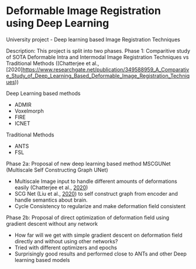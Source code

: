# Deformable Image Registration using Deep Learning
University project - Deep learning based Image Registration Techniques

Description: This project is split into two phases.
Phase 1: Comparitive study of SOTA Deformable Intra and Intermodal Image Registration Techniques vs Traditional Methods ((Chatterjee et al., [2020]https://www.researchgate.net/publication/349588959_A_Comparative_Study_of_Deep_Learning_Based_Deformable_Image_Registration_Techniques))

Deep Learning based methods
- ADMIR
- Voxelmorph
- FIRE
- ICNET
  
Traditional Methods
- ANTS
- FSL

Phase 2a: Proposal of new deep learning based method MSCGUNet (Multiscale Self Constructing Graph UNet)
- Multiscale Image input to handle different amounts of deformations easily (Chatterjee et al., [2020](https://arxiv.org/pdf/2006.10802.pdf))
- SCG Net (Liu et al., [2020](https://arxiv.org/pdf/2003.06932.pdf)) to self construct graph from encoder and handle semantics about brain.
- Cycle Consistency to regularize and make deformation field consistent

Phase 2b: Proposal of direct optimization of deformation field using gradient descent without any network
- How far will we get with simple gradient descent on deformation field directly and without using other networks?
- Tried with different optimizers and epochs
- Surprisingly good results and performed close to ANTs and other Deep learning based models